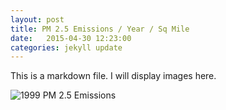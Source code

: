 ```yaml
---
layout: post
title: PM 2.5 Emissions / Year / Sq Mile
date:   2015-04-30 12:23:00
categories: jekyll update
---
```


This is a markdown file. I will display images here. 

![1999 PM 2.5 Emissions]({{site.url}}/assets/PM25Emissions1999.png)